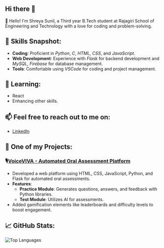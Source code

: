 ## Hi there 👋

👋 Hello! I'm Shreya Sunil, a Third year B.Tech student at Rajagiri School of Engineering and Technology with a love for coding and problem-solving.

## 🌟 Skills Snapshot:
- **Coding**: Proficient in *Python*, *C*, *HTML*, *CSS*, and *JavaScript*.
- **Web Development**: Experience with *Flask* for backend development and *MySQL*, *Firebase* for database management.
- **Tools**: Comfortable using *VSCode* for coding and project management.

## 🌱 Learning:
- React
- Enhancing other skills.

## 📫 Feel free to reach out to me on:
- [LinkedIn](https://www.linkedin.com/in/shreya6s)

## 🚀 One of my Projects:
### 🎙️[VoiceVIVA - Automated Oral Assessment Platform](https://github.com/shreya6s/VoiceVIVA)
- Developed a web platform using HTML, CSS, JavaScript, Python, and Flask for automated oral assessments.
- **Features**:
  - **Practice Module**: Generates questions, answers, and feedback with Python libraries.
  - **Test Module**: Utilizes AI for assessments.
- Added gamification elements like leaderboards and difficulty levels to boost engagement.

## 📈 GitHub Stats:

![Top Languages](https://github-readme-stats.vercel.app/api/top-langs/?username=shreya6s&layout=compact&theme=radical)



<!--
**shreya6s/shreya6s** is a ✨ _special_ ✨ repository because its `README.md` (this file) appears on your GitHub profile.

Here are some ideas to get you started:

- 🔭 I’m currently working on ...
- 🌱 I’m currently learning ...
- 👯 I’m looking to collaborate on ...
- 🤔 I’m looking for help with ...
- 💬 Ask me about ...
- 📫 How to reach me: ...
- 😄 Pronouns: ...
- ⚡ Fun fact: ...
-->
